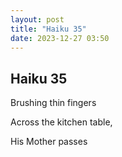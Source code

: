 ```yaml
---
layout: post
title: "Haiku 35"
date: 2023-12-27 03:50
---
```

Haiku 35
-
Brushing thin fingers

Across the kitchen table,

His Mother passes
